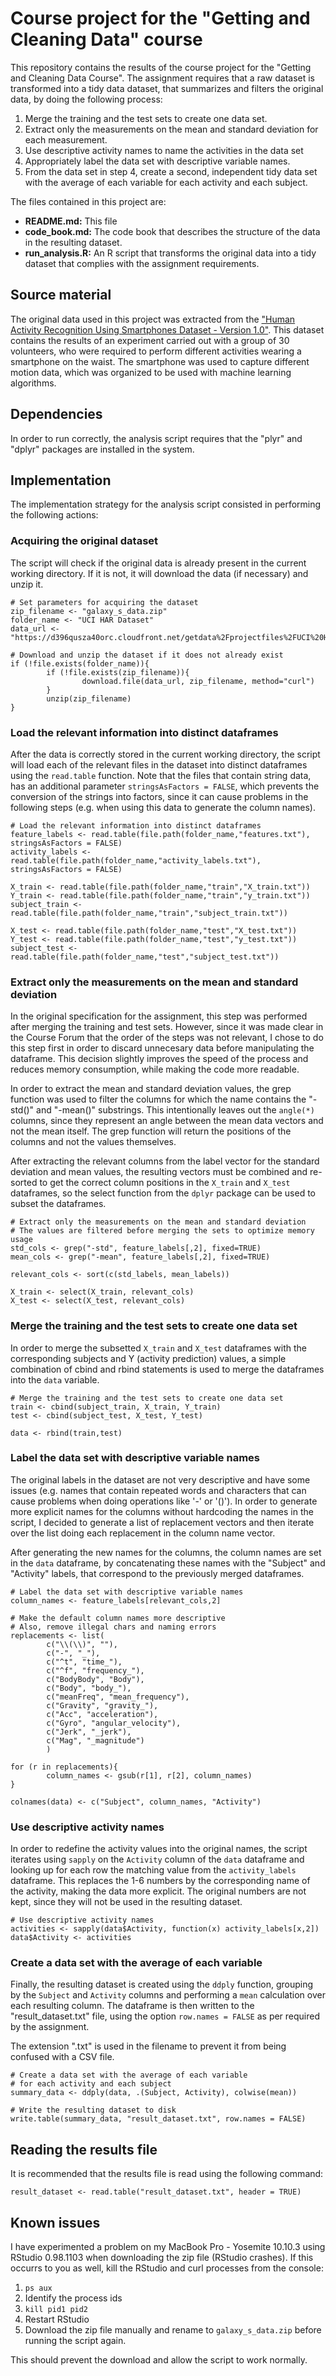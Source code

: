 # Course project for the "Getting and Cleaning Data" course

This repository contains the results of the course project for the "Getting and Cleaning Data Course". The assignment requires that a raw dataset is transformed into a tidy data dataset, that summarizes and filters the original data, by doing the following process:

1. Merge the training and the test sets to create one data set.
2. Extract only the measurements on the mean and standard deviation for each measurement. 
3. Use descriptive activity names to name the activities in the data set
4. Appropriately label the data set with descriptive variable names. 
5. From the data set in step 4, create a second, independent tidy data set with the average of each variable for each activity and each subject.

The files contained in this project are:

- **README.md:** This file
- **code_book.md:** The code book that describes the structure of the data in the resulting dataset.
- **run_analysis.R:** An R script that transforms the original data into a tidy dataset that complies with the assignment requirements.

## Source material
The original data used in this project was extracted from the ["Human Activity Recognition Using Smartphones Dataset - Version 1.0"][1]. This dataset contains the results of an experiment carried out with a group of 30 volunteers, who were required to perform different activities wearing a smartphone on the waist. The smartphone was used to capture different motion data, which was organized to be used with machine learning algorithms.

## Dependencies
In order to run correctly, the analysis script requires that the "plyr" and "dplyr" packages are installed in the system.

## Implementation
The implementation strategy for the analysis script consisted in performing the following actions:

### Acquiring the original dataset
The script will check if the original data is already present in the current working directory. If it is not, it will download the data (if necessary) and unzip it.

```{r }
# Set parameters for acquiring the dataset
zip_filename <- "galaxy_s_data.zip"
folder_name <- "UCI HAR Dataset"
data_url <- "https://d396qusza40orc.cloudfront.net/getdata%2Fprojectfiles%2FUCI%20HAR%20Dataset.zip"

# Download and unzip the dataset if it does not already exist
if (!file.exists(folder_name)){
        if (!file.exists(zip_filename)){
                download.file(data_url, zip_filename, method="curl")
        }
        unzip(zip_filename)
}
```

### Load the relevant information into distinct dataframes
After the data is correctly stored in the current working directory, the script will load each of the relevant files in the dataset into distinct dataframes using the `read.table` function. Note that the files that contain string data, has an additional parameter `stringsAsFactors = FALSE`, which prevents the conversion of the strings into factors, since it can cause problems in the following steps (e.g. when using this data to generate the column names).

```{r }
# Load the relevant information into distinct dataframes
feature_labels <- read.table(file.path(folder_name,"features.txt"), stringsAsFactors = FALSE)
activity_labels <- read.table(file.path(folder_name,"activity_labels.txt"), stringsAsFactors = FALSE)

X_train <- read.table(file.path(folder_name,"train","X_train.txt"))
Y_train <- read.table(file.path(folder_name,"train","y_train.txt"))
subject_train <- read.table(file.path(folder_name,"train","subject_train.txt"))

X_test <- read.table(file.path(folder_name,"test","X_test.txt"))
Y_test <- read.table(file.path(folder_name,"test","y_test.txt"))
subject_test <- read.table(file.path(folder_name,"test","subject_test.txt"))
```

### Extract only the measurements on the mean and standard deviation
In the original specification for the assignment, this step was performed after merging the training and test sets. However, since it was made clear in the Course Forum that the order of the steps was not relevant, I chose to do this step first in order to discard unnecesary data before manipulating the dataframe. This decision slightly improves the speed of the process and reduces memory consumption, while making the code more readable.

In order to extract the mean and standard deviation values, the grep function was used to filter the columns for which the name contains the "-std()" and "-mean()" substrings. This intentionally leaves out the `angle(*)` columns, since they represent an angle between the mean data vectors and not the mean itself. The grep function will return the positions of the columns and not the values themselves.

After extracting the relevant columns from the label vector for the standard deviation and mean values, the resulting vectors must be combined and re-sorted to get the correct column positions in the `X_train` and `X_test` dataframes, so the select function from the `dplyr` package can be used to subset the dataframes.

```{r }
# Extract only the measurements on the mean and standard deviation
# The values are filtered before merging the sets to optimize memory usage
std_cols <- grep("-std", feature_labels[,2], fixed=TRUE)
mean_cols <- grep("-mean", feature_labels[,2], fixed=TRUE)

relevant_cols <- sort(c(std_labels, mean_labels))

X_train <- select(X_train, relevant_cols)
X_test <- select(X_test, relevant_cols)
```

### Merge the training and the test sets to create one data set
In order to merge the subsetted `X_train` and `X_test` dataframes with the corresponding subjects and Y (activity prediction) values, a simple combination of cbind and rbind statements is used to merge the dataframes into the `data` variable.

```{r }
# Merge the training and the test sets to create one data set
train <- cbind(subject_train, X_train, Y_train)
test <- cbind(subject_test, X_test, Y_test)

data <- rbind(train,test)
```

### Label the data set with descriptive variable names
The original labels in the dataset are not very descriptive and have some issues (e.g. names that contain repeated words and characters that can cause problems when doing operations like '-' or '()'). In order to generate more explicit names for the columns without hardcoding the names in the script, I decided to generate a list of replacement vectors and then iterate over the list doing each replacement in the column name vector.

After generating the new names for the columns, the column names are set in the `data` dataframe, by concatenating these names with the "Subject" and "Activity" labels, that correspond to the previously merged dataframes.

```{r }
# Label the data set with descriptive variable names
column_names <- feature_labels[relevant_cols,2]

# Make the default column names more descriptive
# Also, remove illegal chars and naming errors
replacements <- list(
        c("\\(\\)", ""),
        c("-", "_"),
        c("^t", "time_"),
        c("^f", "frequency_"),
        c("BodyBody", "Body"),
        c("Body", "body_"),
        c("meanFreq", "mean_frequency"),
        c("Gravity", "gravity_"),
        c("Acc", "acceleration"),
        c("Gyro", "angular_velocity"),
        c("Jerk", "_jerk"),
        c("Mag", "_magnitude")
        )

for (r in replacements){
        column_names <- gsub(r[1], r[2], column_names)
}

colnames(data) <- c("Subject", column_names, "Activity")
```

### Use descriptive activity names
In order to redefine the activity values into the original names, the script iterates using `sapply` on the `Activity` column of the `data` dataframe and looking up for each row the matching value from the `activity_labels` dataframe. This replaces the 1-6 numbers by the corresponding name of the activity, making the data more explicit. The original numbers are not kept, since they will not be used in the resulting dataset.

```{r }
# Use descriptive activity names
activities <- sapply(data$Activity, function(x) activity_labels[x,2])
data$Activity <- activities
```

### Create a data set with the average of each variable
Finally, the resulting dataset is created using the `ddply` function, grouping by the `Subject` and `Activity` columns and performing a `mean` calculation over each resulting column. The dataframe is then written to the "result_dataset.txt" file, using the option `row.names = FALSE` as per required by the assignment. 

The extension ".txt" is used in the filename to prevent it from being confused with a CSV file.

```{r }
# Create a data set with the average of each variable 
# for each activity and each subject
summary_data <- ddply(data, .(Subject, Activity), colwise(mean))

# Write the resulting dataset to disk
write.table(summary_data, "result_dataset.txt", row.names = FALSE)
```


## Reading the results file
It is recommended that the results file is read using the following command:

```{r }
result_dataset <- read.table("result_dataset.txt", header = TRUE)
```

## Known issues
I have experimented a problem on my MacBook Pro - Yosemite 10.10.3 using RStudio 0.98.1103 when downloading the zip file (RStudio crashes). If this occurrs to you as well, kill the RStudio and curl processes from the console: 

1. `ps aux`
2. Identify the process ids
3. `kill pid1 pid2`
4. Restart RStudio
5. Download the zip file manually and rename to `galaxy_s_data.zip` before running the script again. 

This should prevent the download and allow the script to work normally.


[1]: https://d396qusza40orc.cloudfront.net/getdata%2Fprojectfiles%2FUCI%20HAR%20Dataset.zip
